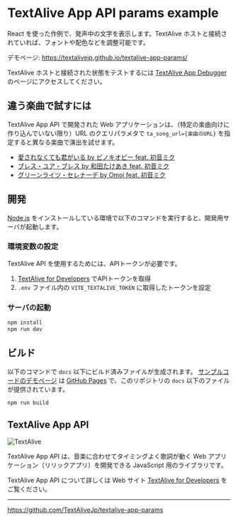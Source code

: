 # TextAlive App API params example

React を使った作例で、発声中の文字を表示します。TextAlive ホストと接続されていれば、フォントや配色などを調整可能です。

デモページ: https://textalivejp.github.io/textalive-app-params/

TextAlive ホストと接続された状態をテストするには [TextAlive App Debugger](https://developer.textalive.jp/app/run/?ta_app_url=https%3A%2F%2Ftextalivejp.github.io%2Ftextalive-app-params%2F&ta_song_url=http%3A%2F%2Fpiapro.jp%2Ft%2FC0lr%2F20180328201242) のページにアクセスしてください。

## 違う楽曲で試すには

TextAlive App API で開発された Web アプリケーションは、（特定の楽曲向けに作り込んでいない限り）URL のクエリパラメタで `ta_song_url={楽曲のURL}` を指定すると異なる楽曲で演出を試せます。

- [愛されなくても君がいる by ピノキオピー feat. 初音ミク](https://textalivejp.github.io/textalive-app-params/?ta_song_url=https%3A%2F%2Fwww.youtube.com%2Fwatch%3Fv%3DygY2qObZv24)
- [ブレス・ユア・ブレス by 和田たけあき feat. 初音ミク](https://textalivejp.github.io/textalive-app-params/?ta_song_url=https%3A%2F%2Fwww.youtube.com%2Fwatch%3Fv%3Da-Nf3QUFkOU)
- [グリーンライツ・セレナーデ by Omoi feat. 初音ミク](https://textalivejp.github.io/textalive-app-params/?ta_song_url=https%3A%2F%2Fwww.youtube.com%2Fwatch%3Fv%3DXSLhsjepelI)

## 開発

[Node.js](https://nodejs.org/) をインストールしている環境で以下のコマンドを実行すると、開発用サーバが起動します。

### 環境変数の設定

TextAlive API を使用するためには、APIトークンが必要です。

1. [TextAlive for Developers](https://developer.textalive.jp/profile) でAPIトークンを取得
2. `.env` ファイル内の `VITE_TEXTALIVE_TOKEN` に取得したトークンを設定

### サーバの起動

```sh
npm install
npm run dev
```

## ビルド

以下のコマンドで `docs` 以下にビルド済みファイルが生成されます。 [サンプルコードのデモページ](https://textalivejp.github.io/textalive-app-params/) は [GitHub Pages](https://pages.github.com/) で、このリポジトリの `docs` 以下のファイルが提供されています。

```sh
npm run build
```

## TextAlive App API

![TextAlive](https://i.gyazo.com/thumb/1000/5301e6f642d255c5cfff98e049b6d1f3-png.png)

TextAlive App API は、音楽に合わせてタイミングよく歌詞が動く Web アプリケーション（リリックアプリ）を開発できる JavaScript 用のライブラリです。

TextAlive App API について詳しくは Web サイト [TextAlive for Developers](https://developer.textalive.jp/) をご覧ください。

---

https://github.com/TextAliveJp/textalive-app-params
